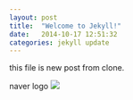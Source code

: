 ```yaml
---
layout: post
title:  "Welcome to Jekyll!"
date:   2014-10-17 12:51:32
categories: jekyll update
---
```



this file is new post from clone.

naver logo <img src="https://www.dropbox.com/s/xd3w2wltu89zj2h/kut_logo.jpg?dl=0">
